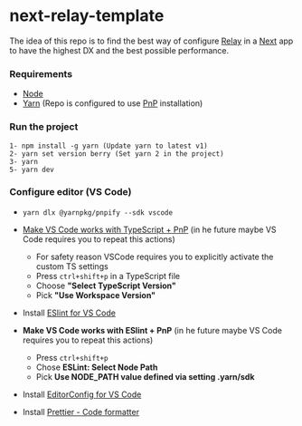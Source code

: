 # next-relay-template

The idea of this repo is to find the best way of configure [Relay](https://relay.dev/) in a [Next](https://nextjs.org/) app to have the highest DX and the best possible performance.

### Requirements

- [Node](https://nodejs.org/en/)
- [Yarn](https://yarnpkg.com/) (Repo is configured to use [PnP](https://yarnpkg.com/features/pnp) installation)

### Run the project

    1- npm install -g yarn (Update yarn to latest v1)
    2- yarn set version berry (Set yarn 2 in the project)
    3- yarn
    5- yarn dev

### Configure editor (VS Code)

* `yarn dlx @yarnpkg/pnpify --sdk vscode`

* [Make VS Code works with TypeScript + PnP](https://yarnpkg.com/getting-started/editor-sdks#vscode) (in he future maybe VS Code requires you to repeat this actions)
    
    * For safety reason VSCode requires you to explicitly activate the custom TS settings
    * Press `ctrl+shift+p` in a TypeScript file
    * Choose **"Select TypeScript Version"**
    * Pick **"Use Workspace Version"**
* Install [ESlint for VS Code](https://marketplace.visualstudio.com/items?itemName=dbaeumer.vscode-eslint)

* **Make VS Code works with ESlint + PnP** (in he future maybe VS Code requires you to repeat this actions)
    * Press `ctrl+shift+p`
    * Chose **ESLint: Select Node Path**
    * Pick **Use NODE_PATH value defined via setting .yarn/sdk**


* Install [EditorConfig for VS Code](https://marketplace.visualstudio.com/items?itemName=EditorConfig.EditorConfig)

* Install [Prettier - Code formatter](https://marketplace.visualstudio.com/items?itemName=esbenp.prettier-vscode)
